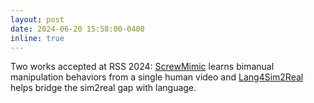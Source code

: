 ```yaml
---
layout: post
date: 2024-06-20 15:58:00-0400
inline: true
---
```


Two works accepted at RSS 2024: [ScrewMimic](https://robin-lab.cs.utexas.edu/ScrewMimic/) learns bimanual manipulation behaviors from a single human video and [Lang4Sim2Real](https://robin-lab.cs.utexas.edu/lang4sim2real/) helps bridge the sim2real gap with language.